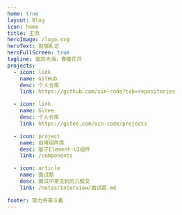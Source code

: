 ```yaml
---
home: true
layout: Blog
icon: home
title: 主页
heroImage: /logo.svg
heroText: 前端札记
heroFullScreen: true
tagline: 面向大海，春暖花开
projects:
  - icon: link
    name: GitHub
    desc: 个人仓库
    link: https://github.com/xin-code?tab=repositories

  - icon: link
    name: Gitee
    desc: 个人仓库
    link: https://gitee.com/xin-code/projects

  - icon: project
    name: 自用组件库
    desc: 基于Element-UI组件
    link: /components

  - icon: article
    name: 面试题
    desc: 面试中常见到的八股文
    link: /notes/Interview/面试题.md

footer: 努力并奋斗着
---
```

